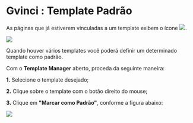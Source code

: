 # Gvinci : Template Padrão

As páginas que já estiverem vinculadas a um template exibem o ícone ![](http://www.gvinci.com.br/manual/templpadraobtgv5.png).

![](http://www.gvinci.com.br/manual/templatepadraogv5.zoom80.png)

Quando houver vários templates você poderá definir um determinado template como padrão.

Com o **Template Manager** aberto, proceda da seguinte maneira:

**1.** Selecione o template desejado;

**2.** Clique sobre o template com o botão direito do mouse;

**3.** Clique em **"Marcar como Padrão"**, conforme a figura abaixo:

![](http://www.gvinci.com.br/manual/marcarpadraogv5.zoom80.png)

